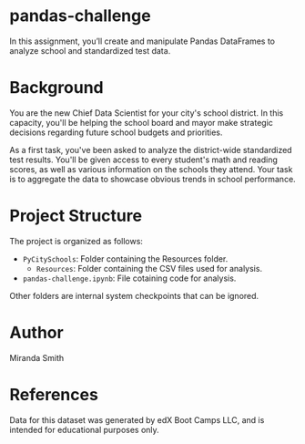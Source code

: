 # pandas-challenge
In this assignment, you’ll create and manipulate Pandas DataFrames to analyze school and standardized test data.

# Background
You are the new Chief Data Scientist for your city's school district. In this capacity, you'll be helping the school board and mayor make strategic decisions regarding future school budgets and priorities.

As a first task, you've been asked to analyze the district-wide standardized test results. You'll be given access to every student's math and reading scores, as well as various information on the schools they attend. Your task is to aggregate the data to showcase obvious trends in school performance.
# Project Structure
The project is organized as follows:

- `PyCitySchools`: Folder containing the Resources folder.
  - `Resources`: Folder containing the CSV files used for analysis.
- `pandas-challenge.ipynb`: File cotaining code for analysis.

Other folders are internal system checkpoints that can be ignored.
# Author
Miranda Smith

# References
Data for this dataset was generated by edX Boot Camps LLC, and is intended for educational purposes only.
